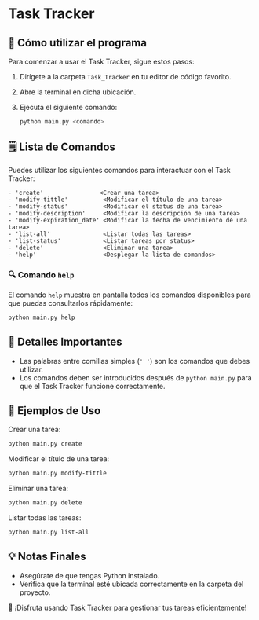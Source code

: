 # Task Tracker

## 🔧 **Cómo utilizar el programa**

Para comenzar a usar el Task Tracker, sigue estos pasos:

1. Dirígete a la carpeta `Task_Tracker` en tu editor de código favorito.
2. Abre la terminal en dicha ubicación.
3. Ejecuta el siguiente comando:

   ```bash
   python main.py <comando>
   ```

## 🗒 **Lista de Comandos**

Puedes utilizar los siguientes comandos para interactuar con el Task Tracker:

```text
- 'create'                <Crear una tarea>
- 'modify-tittle'          <Modificar el título de una tarea>
- 'modify-status'          <Modificar el status de una tarea>
- 'modify-description'     <Modificar la descripción de una tarea>
- 'modify-expiration_date' <Modificar la fecha de vencimiento de una tarea>
- 'list-all'               <Listar todas las tareas>
- 'list-status'            <Listar tareas por status>
- 'delete'                 <Eliminar una tarea>
- 'help'                   <Desplegar la lista de comandos>
```

### 🔍 **Comando `help`**

El comando `help` muestra en pantalla todos los comandos disponibles para que puedas consultarlos rápidamente:

```bash
python main.py help
```

## 📃 **Detalles Importantes**

- Las palabras entre comillas simples (`' '`) son los comandos que debes utilizar.
- Los comandos deben ser introducidos después de `python main.py` para que el Task Tracker funcione correctamente.

## 📅 **Ejemplos de Uso**

Crear una tarea:
```bash
python main.py create
```

Modificar el título de una tarea:
```bash
python main.py modify-tittle
```

Eliminar una tarea:
```bash
python main.py delete
```

Listar todas las tareas:
```bash
python main.py list-all
```

## 💡 **Notas Finales**
- Asegúrate de que tengas Python instalado.
- Verifica que la terminal esté ubicada correctamente en la carpeta del proyecto.

🚀 ¡Disfruta usando Task Tracker para gestionar tus tareas eficientemente!

